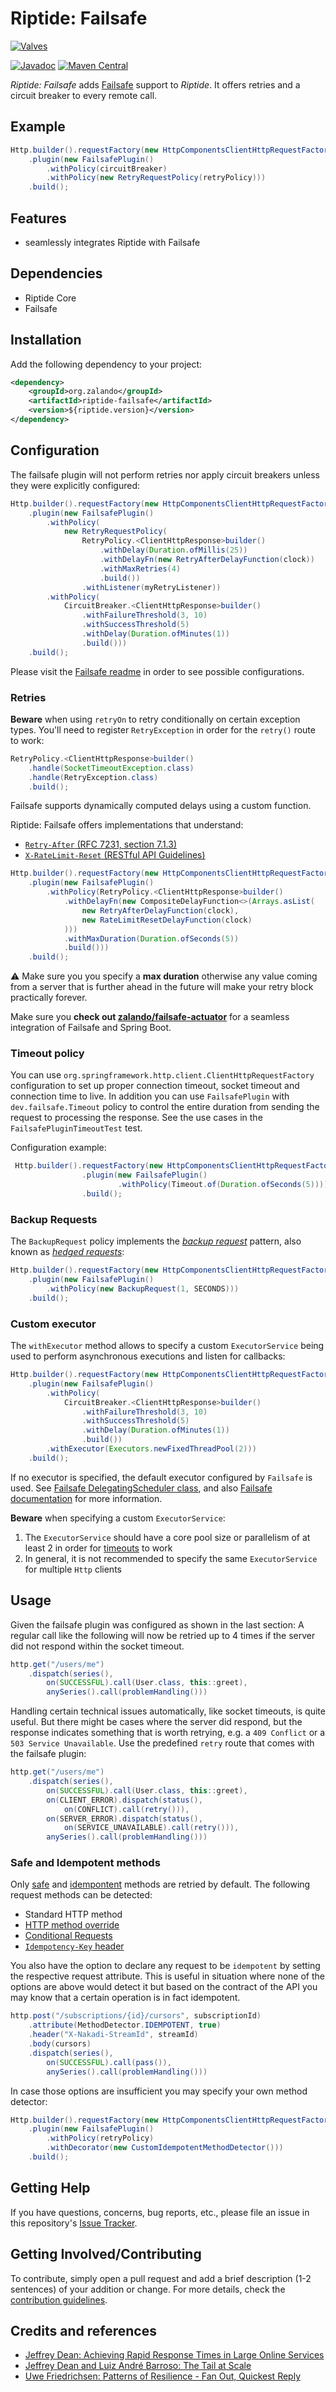 # Riptide: Failsafe

[![Valves](../docs/valves.jpg)](https://pixabay.com/en/wheel-valve-heating-line-turn-2137043/)

[![Javadoc](https://www.javadoc.io/badge/org.zalando/riptide-failsafe.svg)](http://www.javadoc.io/doc/org.zalando/riptide-failsafe)
[![Maven Central](https://img.shields.io/maven-central/v/org.zalando/riptide-failsafe.svg)](https://maven-badges.herokuapp.com/maven-central/org.zalando/riptide-failsafe)

*Riptide: Failsafe* adds [Failsafe](https://github.com/jhalterman/failsafe) support to *Riptide*. It offers retries
and a circuit breaker to every remote call.

## Example

```java
Http.builder().requestFactory(new HttpComponentsClientHttpRequestFactory())
    .plugin(new FailsafePlugin()
        .withPolicy(circuitBreaker)
        .withPolicy(new RetryRequestPolicy(retryPolicy)))
    .build();
```

## Features

- seamlessly integrates Riptide with Failsafe

## Dependencies

- Riptide Core
- Failsafe

## Installation

Add the following dependency to your project:

```xml
<dependency>
    <groupId>org.zalando</groupId>
    <artifactId>riptide-failsafe</artifactId>
    <version>${riptide.version}</version>
</dependency>
```

## Configuration

The failsafe plugin will not perform retries nor apply circuit breakers unless they were explicitly configured:

```java
Http.builder().requestFactory(new HttpComponentsClientHttpRequestFactory())
    .plugin(new FailsafePlugin()
        .withPolicy(
            new RetryRequestPolicy(
                RetryPolicy.<ClientHttpResponse>builder()
                    .withDelay(Duration.ofMillis(25))
                    .withDelayFn(new RetryAfterDelayFunction(clock))
                    .withMaxRetries(4)
                    .build())
                .withListener(myRetryListener))
        .withPolicy(
            CircuitBreaker.<ClientHttpResponse>builder()
                .withFailureThreshold(3, 10)
                .withSuccessThreshold(5)
                .withDelay(Duration.ofMinutes(1))
                .build()))
    .build();
```

Please visit the [Failsafe readme](https://github.com/jhalterman/failsafe#readme) in order to see possible configurations. 

### Retries

**Beware** when using `retryOn` to retry conditionally on certain exception types.
You'll need to register `RetryException` in order for the `retry()` route to work:

```java
RetryPolicy.<ClientHttpResponse>builder()
    .handle(SocketTimeoutException.class)
    .handle(RetryException.class)
    .build();
```

Failsafe supports dynamically computed delays using a custom function.

Riptide: Failsafe offers implementations that understand:
- [`Retry-After` (RFC 7231, section 7.1.3)](https://tools.ietf.org/html/rfc7231#section-7.1.3)
- [`X-RateLimit-Reset` (RESTful API Guidelines)](https://opensource.zalando.com/restful-api-guidelines/#153)

```java
Http.builder().requestFactory(new HttpComponentsClientHttpRequestFactory())
    .plugin(new FailsafePlugin()
        .withPolicy(RetryPolicy.<ClientHttpResponse>builder()
            .withDelayFn(new CompositeDelayFunction<>(Arrays.asList(
                new RetryAfterDelayFunction(clock),
                new RateLimitResetDelayFunction(clock)
            )))
            .withMaxDuration(Duration.ofSeconds(5))
            .build()))
    .build();
```

:warning: Make sure you you specify a **max duration** otherwise any value coming from a server that is further ahead in the future will make your retry block practically forever.

Make sure you **check out 
[zalando/failsafe-actuator](https://github.com/zalando/failsafe-actuator)** for a seamless integration of
Failsafe and Spring Boot.

### Timeout policy

You can use `org.springframework.http.client.ClientHttpRequestFactory` configuration to set up proper
connection timeout, socket timeout and connection time to live.
In addition you can use `FailsafePlugin` with `dev.failsafe.Timeout` policy to control the entire duration
from sending the request to processing the response. See the use cases in the `FailsafePluginTimeoutTest` test.

Configuration example:
```java
 Http.builder().requestFactory(new HttpComponentsClientHttpRequestFactory())
                .plugin(new FailsafePlugin()
                        .withPolicy(Timeout.of(Duration.ofSeconds(5))))
                .build();
```


### Backup Requests

The `BackupRequest` policy implements the [*backup request*][abstract] pattern, also known as [*hedged requests*][article]:

```java
Http.builder().requestFactory(new HttpComponentsClientHttpRequestFactory())
    .plugin(new FailsafePlugin()
        .withPolicy(new BackupRequest(1, SECONDS)))
    .build();
```

### Custom executor

The `withExecutor` method allows to specify a custom `ExecutorService` being used to perform asynchronous executions and listen for callbacks:

```java
Http.builder().requestFactory(new HttpComponentsClientHttpRequestFactory())
    .plugin(new FailsafePlugin()
        .withPolicy(
            CircuitBreaker.<ClientHttpResponse>builder()
                .withFailureThreshold(3, 10)
                .withSuccessThreshold(5)
                .withDelay(Duration.ofMinutes(1))
                .build())
        .withExecutor(Executors.newFixedThreadPool(2)))
    .build();
```

If no executor is specified, the default executor configured by `Failsafe` is used. See [Failsafe DelegatingScheduler class](https://github.com/failsafe-lib/failsafe/blob/master/core/src/main/java/dev/failsafe/internal/util/DelegatingScheduler.java#L111), 
and also [Failsafe documentation](https://failsafe.dev/async-execution/#executorservice-configuration) for more information.

**Beware** when specifying a custom `ExecutorService`: 
1. The `ExecutorService` should have a core pool size or parallelism of at least 2 in order for [timeouts](https://github.com/failsafe-lib/failsafe/blob/master/core/src/main/java/dev/failsafe/Timeout.java) to work
2. In general, it is not recommended to specify the same `ExecutorService` for multiple `Http` clients 

## Usage

Given the failsafe plugin was configured as shown in the last section: A regular call like the following will now be
retried up to 4 times if the server did not respond within the socket timeout.

```java
http.get("/users/me")
    .dispatch(series(),
        on(SUCCESSFUL).call(User.class, this::greet),
        anySeries().call(problemHandling()))
```

Handling certain technical issues automatically, like socket timeouts, is quite useful.
But there might be cases where the server did respond, but the response indicates something that is worth
retrying, e.g. a `409 Conflict` or a `503 Service Unavailable`. Use the predefined `retry` route that comes with the
failsafe plugin:

```java
http.get("/users/me")
    .dispatch(series(),
        on(SUCCESSFUL).call(User.class, this::greet),
        on(CLIENT_ERROR).dispatch(status(),
            on(CONFLICT).call(retry())),
        on(SERVER_ERROR).dispatch(status(),
            on(SERVICE_UNAVAILABLE).call(retry())),
        anySeries().call(problemHandling()))
```

### Safe and Idempotent methods

Only [safe](https://tools.ietf.org/html/rfc7231#section-4.2.1) and [idempontent](https://tools.ietf.org/html/rfc7231#section-4.2.2)
methods are retried by default. The following request methods can be detected:

- Standard HTTP method
- [HTTP method override](https://opensocial.github.io/spec/2.5.1/Core-API-Server.xml#rfc.section.2.1.1.19)
- [Conditional Requests](https://tools.ietf.org/html/rfc7232)
- [`Idempotency-Key` header](https://stripe.com/docs/api#idempotent_requests)

You also have the option to declare any request to be `idempotent` by setting the respective request attribute. This is
useful in situation where none of the options are above would detect it but based on the contract of the API you may know
that a certain operation is in fact idempotent.

```java
http.post("/subscriptions/{id}/cursors", subscriptionId)
    .attribute(MethodDetector.IDEMPOTENT, true)
    .header("X-Nakadi-StreamId", streamId)
    .body(cursors)
    .dispatch(series(),
        on(SUCCESSFUL).call(pass()),
        anySeries().call(problemHandling()))
```

In case those options are insufficient you may specify your own method detector:

```java
Http.builder().requestFactory(new HttpComponentsClientHttpRequestFactory())
    .plugin(new FailsafePlugin()
        .withPolicy(retryPolicy)
        .withDecorator(new CustomIdempotentMethodDetector()))
    .build();
```

## Getting Help

If you have questions, concerns, bug reports, etc., please file an issue in this repository's [Issue Tracker](../../../../issues).

## Getting Involved/Contributing

To contribute, simply open a pull request and add a brief description (1-2 sentences) of your addition or change. For
more details, check the [contribution guidelines](../.github/CONTRIBUTING.md).

## Credits and references

- [Jeffrey Dean: Achieving Rapid Response Times in Large Online Services][abstract]
- [Jeffrey Dean and Luiz André Barroso: The Tail at Scale][article]
- [Uwe Friedrichsen: Patterns of Resilience - Fan Out, Quickest Reply](https://www.slideshare.net/ufried/patterns-of-resilience/61)

[abstract]: https://research.google.com/people/jeff/latency.html
[article]: http://www.cs.duke.edu/courses/cps296.4/fall13/838-CloudPapers/dean_longtail.pdf
